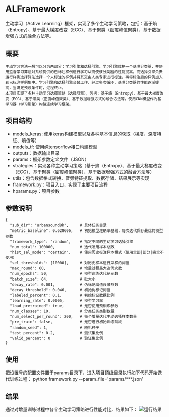 # ALFramework
主动学习（Active Learning）框架，实现了多个主动学习策略，包括：基于熵（Entropy）、基于最大梯度改变（ECG）、基于聚类（密度峰值聚类）、基于数据增强方式的融合方法等。

## 概要
    主动学习方法一般可以分为两部分：学习引擎和选择引擎。学习引擎维护一个基准分类器，并使用监督学习算法对系统提供的已标注样例进行学习从而使该分类器的性能提高，而选择引擎负责运行样例选择算法选择一个未标注的样例并将其交由人类专家进行标注，再将标注后的样例加入到已标注样例集中。学习引擎和选择引擎交替工作，经过多次循环，基准分类器的性能逐渐提高，当满足预设条件时，过程终止。
    本项目实现了多种主动学习选择策略（选择引擎），包括：基于熵（Entropy）、基于最大梯度改变（ECG）、基于聚类（密度峰值聚类）、基于数据增强方式的融合方法等，使用CNN模型作为基学习器（学习引擎）构建连续学习框架。

## 项目结构
* models_keras: 使用keras构建模型以及各种基本信息的获取（梯度，深度特征、熵值等）
* models_tf: 使用纯tensorflow接口构建模型
* outputs：数据输出目录
* params：框架参数定义文件（JSON）
* strategies：实现各种主动学习策略（基于熵（Entropy）、基于最大梯度改变（ECG）、基于聚类（密度峰值聚类）、基于数据增强方式的融合方法等）
* utils：包含数据格式转换、音频特征提取、数据存储、结果展示等实现
* framework.py：项目入口，实现了主要项目流程
* hparams.py：项目参数

## 参数说明
    {
      "sub_dir": "urbansound8k",     # 具体任务目录
      "metric_baseline": 0.628606,   # 初始模型准确率基线，每次迭代保存最优的模型参数
      "framework_type": "random",    # 指定不同的主动学习选择引擎
      "num_total": 100000,           # 迭代所用样本总数
      "hist_sel_mode": "certain",    # 使用历史标注样本模式（使用全部|部分|完全不使用）
      "sel_thresholds": [10000],     # 对历史样本进行采样的阈值
      "max_round": 60,               # 增量过程最大迭代次数
      "num_epochs": 50,              # 模型训练迭代纪元数
      "batch_size": 64,              # 批大小
      "decay_rate": 0.001,           # 伪标记阈值衰减系数
      "decay_threshold": 0.046,      # 初始伪标记阈值
      "labeled_percent": 0.1,        # 初始标记数据比例
      "learning_rate": 0.0005,       # 模型学习率
      "load_pretrained": true,       # 是否使用预训练参数
      "num_classes": 10,             # 分类任务类别数量
      "num_select_per_round": 200,   # 每个增量迭代主动选择样本数量
      "pre_train": false,            # 是否进行初始训练阶段
      "random_seed": 1,              # 随机种子
      "test_percent": 0.2,           # 测试集比例
      "valid_percent": 0             # 验证集比例
    }

## 使用
把设置号的配置文件置于params目录下，进入项目顶级目录执行如下代码开始迭代训练过程：
python framework.py --param_file='params/***.json' 

## 结果
通过对增量训练过程中各个主动学习策略进行性能对比，结果如下：
 ![运行结果](https://github.com/Boreaso/ALFramework/raw/master/images/strategy_result.png)
